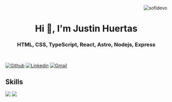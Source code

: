 <p align="right"> <img src="https://komarev.com/ghpvc/?username=sofidevo&label=Profile%20views&color=0e75b6&style=flat" alt="sofidevo" /></p>
<h1 align="center">Hi 💛, I'm Justin Huertas</h1>
<h3 align="center">HTML, CSS, TypeScript, React, Astro, Nodejs, Express</h3>
  <br>
  
[![Github](https://img.shields.io/badge/-Github-000?style=flat&logo=Github&logoColor=white)](https://github.com/justin-A18)
[![Linkedin](https://img.shields.io/badge/-LinkedIn-blue?style=flat&logo=Linkedin&logoColor=white)](www.linkedin.com/in/dev-justinh)
[![Gmail](https://img.shields.io/badge/-Gmail-c14438?style=flat&logo=Gmail&logoColor=white)](mailto:justin.hv08@gmail.com)

## Skills

![](https://skillicons.dev/icons?i=react,typescript,javascript,redux,vite,nodejs,express,nextjs,jest,md,bash,java)
![](https://skillicons.dev/icons?i=git,mongodb,firebase,supabase,html,css,sass,tailwind,materialui,astro,linux,powershell,figma)


